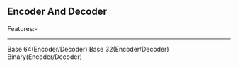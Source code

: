 Encoder And Decoder
------------------

Features:-
__________

Base 64(Encoder/Decoder)
Base 32(Encoder/Decoder)
Binary(Encoder/Decoder)

